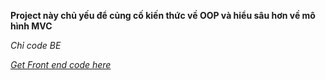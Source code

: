**Project này chủ yếu để củng cố kiến thức về OOP và hiểu sâu hơn về mô hình MVC**

*Chỉ code BE*

[*Get Front end code here*](shop_mvcoop.zip)
